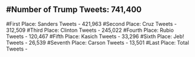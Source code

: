 #Number of Trump Tweets: 741,400
---
#First Place: Sanders Tweets - 421,963
#Second Place: Cruz Tweets - 312,509
#Third Place: Clinton Tweets - 245,022
#Fourth Place: Rubio Tweets - 120,467
#Fifth Place: Kasich Tweets - 33,296
#Sixth Place: Jeb! Tweets - 26,539
#Seventh Place: Carson Tweets - 13,501
#Last Place: Total Tweets -  

